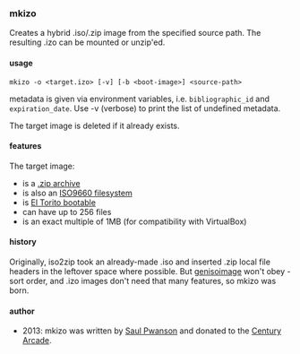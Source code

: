 ### mkizo

Creates a hybrid .iso/.zip image from the specified source path.  The resulting .izo can be mounted or unzip'ed.

#### usage

`mkizo -o <target.izo> [-v] [-b <boot-image>] <source-path>`

metadata is given via environment variables, i.e. `bibliographic_id` and
`expiration_date`.  Use -v (verbose) to print the list of undefined metadata.

The target image is deleted if it already exists.

#### features

The target image:

* is a [.zip archive](http://www.pkware.com/documents/casestudies/APPNOTE.TXT)
* is also an [ISO9660 filesystem](http://www.ecma-international.org/publications/files/ECMA-ST/Ecma-119.pdf)
* is [El Torito bootable](http://download.intel.com/support/motherboards/desktop/sb/specscdrom.pdf)
* can have up to 256 files
* is an exact multiple of 1MB (for compatibility with VirtualBox)

#### history

Originally, iso2zip took an already-made .iso and inserted .zip local file
headers in the leftover space where possible.  But
[genisoimage](https://wiki.debian.org/genisoimage) won't obey -sort order, and
.izo images don't need that many features, so mkizo was born.

#### author

* 2013: mkizo was written by [Saul Pwanson](saul@pwanson.com) and donated to the [Century Arcade](century-arcade.org).
